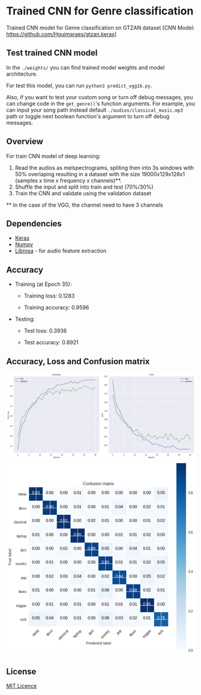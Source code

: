 # Trained CNN for Genre classification
Trained CNN model for Genre classification on GTZAN dataset [CNN Model: https://github.com/Hguimaraes/gtzan.keras]

## Test trained CNN model
 In the `./weights/` you can find trained model weights and model architecture.
 
 For test this model, you can run `python3 predict_vgg16.py`.
 
 Also, if you want to test your custom song or turn off debug messages, you can change code in the `get_genre()`'s function arguments.
 For example, you can input your song path instead default `./audios/classical_music.mp3` path or toggle next boolean function's argument to turn off debug messages.

## Overview
For train CNN model of deep learning:

1. Read the audios as melspectrograms, spliting then into 3s windows with 50% overlaping resulting in a dataset with the size 19000x129x128x1 (samples x time x frequency x channels)**.
2. Shuffle the input and split into train and test (70%/30%)
3. Train the CNN and validate using the validation dataset

** In the case of the VGG, the channel need to have 3 channels

## Dependencies
 * [Keras](https://keras.io)
 * [Numpy](http://www.numpy.org)
 * [Librosa](https://librosa.github.io) - for audio feature extraction
 
 ## Accuracy

 * Training (at Epoch 35):
    
    * Training loss:    0.1283
    
    * Training accuracy:    0.9596

 * Testing:
    
    * Test loss:    0.3936
    
    * Test accuracy:    0.8921

## Accuracy, Loss and Confusion matrix
![alt text](./images/accuracy_and_loss_vgg16.png "VGG16 Model")
![alt text](./images/confusion_matrix_vgg16.png "Confusion Matrix of the VGG16 Model")

## License
[MIT Licence](./LICENSE)
